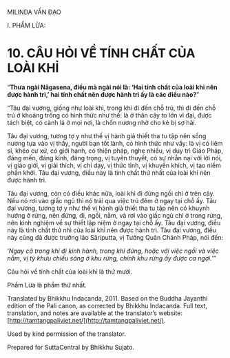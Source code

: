  

MILINDA VẤN ĐẠO

I. PHẨM LỪA:

# 10\. CÂU HỎI VỀ TÍNH CHẤT CỦA LOÀI KHỈ

“**Thưa ngài Nāgasena, điều mà ngài nói là: ‘Hai tính chất của loài khỉ nên được hành trì,’ hai tính chất nên được hành trì ấy là các điều nào?**”

“Tâu đại vương, giống như loài khỉ, trong khi đi đến chỗ trú, thì đi đến chỗ trú ở khoảng trống có hình thức như thế: là ở thân cây to lớn vĩ đại, được tách biệt, có cành lá ở mọi nơi, là chốn nương nhờ cho kẻ bị sợ hãi.

Tâu đại vương, tương tợ y như thế vị hành giả thiết tha tu tập nên sống nương tựa vào vị thầy, người bạn tốt lành, có hình thức như vầy: là vị có liêm sỉ, khéo cư xử, có giới hạnh, có thiện pháp, nghe nhiều, vị duy trì Giáo Pháp, đáng mến, đáng kính, đáng trọng, vị tuyên thuyết, có sự nhẫn nại với lời nói, vị giáo giới, vị giải thích, vị chỉ dạy, vị thức tỉnh, vị khuyến khích, vị tạo niềm phấn khởi. Tâu đại vương, điều này là tính chất thứ nhất của loài khỉ nên được hành trì.

Tâu đại vương, còn có điều khác nữa, loài khỉ đi đứng ngồi chỉ ở trên cây. Nếu nó rơi vào giấc ngủ thì nó trải qua việc trú đêm ở ngay tại chỗ ấy. Tâu đại vương, tương tợ y như thế vị hành giả thiết tha tu tập nên có khuynh hướng ở rừng, nên đứng, đi, ngồi, nằm, và rơi vào giấc ngủ chỉ ở trong rừng, nên kinh nghiệm về sự thiết lập niệm ở ngay tại chỗ ấy. Tâu đại vương, điều này là tính chất thứ nhì của loài khỉ nên được hành trì. Tâu đại vương, điều này cũng đã được trưởng lão Sāriputta, vị Tướng Quân Chánh Pháp, nói đến:

‘_Ngay cả trong khi đi kinh hành, trong khi đứng, hoặc với việc ngồi và việc nằm, vị tỳ khưu chiếu sáng ở khu rừng, chính khu rừng ấy được ca ngợi._’”

Câu hỏi về tính chất của loài khỉ là thứ mười.

Phẩm Lừa là phẩm thứ nhất.

Translated by Bhikkhu Indacanda, 2011. Based on the Buddha Jayanthi edition of the Pali canon, as corrected by Bhikkhu Indacanda. Full text, translation, and notes are available at the translator’s website: [http://tamtangpaliviet.net/](http://tamtangpaliviet.net/).

Used by kind permission of the translator.

Prepared for SuttaCentral by Bhikkhu Sujato.